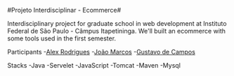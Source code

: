 #Projeto Interdisciplinar - Ecommerce#

Interdisciplinary project for graduate school in web development at Instituto Federal de São Paulo - Câmpus Itapetininga. We'll built an ecommerce with some tools used in the first semester.

>

Participants
-[Alex Rodrigues](https://avatars1.githubusercontent.com/u/47673758?v=4)
-[João Marcos](https://avatars2.githubusercontent.com/u/61948011?v=4)
-[Gustavo de Campos](https://avatars0.githubusercontent.com/u/59372564?v=4)

>

Stacks
-Java
-Servelet
-JavaScript
-Tomcat
-Maven
-Mysql